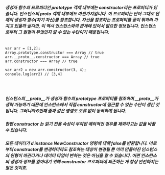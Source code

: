 ##### 생성자 함수의 프로퍼티인 prototype 객체 내부에는 constructor라는 프로퍼티가 있습니다. 인스턴스의 __proto__ 객체 내부에도 마찬가지입니다. 이 프로퍼티는 단어 그대로 원래의 생성자 함수(자기 자신)를 참조합니다. 자신을 참조하는 프로퍼티를 굳이 뭐하러 가지고 있을까 싶지만, 이 역시 인스턴스와의 관계에 있어서 필요한 정보입니다. 인스턴스로부터 그 원형이 무엇인지 알 수 있는 수단이기 때문입니다. 

<pre>
<code>
var arr = [1,2];
Array.prototype.constructor === Array // true
arr.__proto__.constructor === Array // true
arr.constructor === Array // true

var arr2 = new arr.constructor(3, 4);
console.log(arr2) // [3,4]
</pre>
</code>

##### 인스턴스의 __proto__가 생성자 함수의 prototype 프로퍼티를 참조하며 __proto__가 생략 가능하기 대문에 인스턴스에서 직접 constructor에 접근할 수 있는 수단이 생긴 것입니다. 그러니까 6번째 줄과 같은 명령도 오류 없이 동작하게 됩니다. 

##### 한편 constructor 는 읽기 전용 속성이 부여된 예외적인 경우를 제외하고는 값을 바꿀 수 있습니다. 

##### 모든 데이터가 d instance NewConstructor 명령에 대해 false를 반환합니다. 이로부터 constructor를 변경하더라도 참조하는 대상이 변경될 뿐 이미 만들어진 인스턴스의 원형이 바귄다거나 데이터 타입이 변하는 것은 아님을 알 수 있습니다. 어떤 인스턴스의 생성자 정보를 알아내기 위해 constructor 프로퍼티에 의존하는 게 항상 안전하지는 않은 것이죠. 



